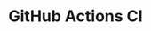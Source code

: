 # GitHub Actions CI







































































































































































































































































































































































































































































































































































































































































































































































































































































































































































































































